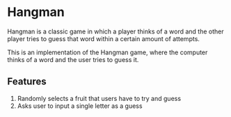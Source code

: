 # Hangman
Hangman is a classic game in which a player thinks of a word and the other player tries to guess that word within a certain amount of attempts.

This is an implementation of the Hangman game, where the computer thinks of a word and the user tries to guess it. 

## Features ##
1. Randomly selects a fruit that users have to try and guess
2. Asks user to input a single letter as a guess
